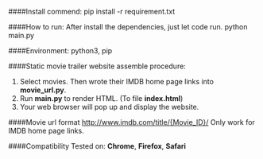 ####Install commend:
	pip install -r requirement.txt

####How to run:
After install the dependencies, just let code run.
	python main.py

####Environment:
python3, pip

####Static movie trailer website assemble procedure:
1.  Select movies. Then wrote their IMDB home page links into __movie_url.py__.
2.  Run __main.py__ to render HTML. (To file __index.html__)
4.  Your web browser will pop up and display the website.

####Movie url format
	http://www.imdb.com/title/{Movie_ID}/
Only work for IMDB home page links.

####Compatibility
Tested on: __Chrome__, __Firefox__, __Safari__

